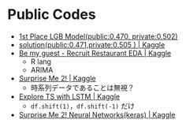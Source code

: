 # Public Codes

- [1st Place LGB Model(public:0.470, private:0.502)](https://www.kaggle.com/pureheart/1st-place-lgb-model-public-0-470-private-0-502)
- [solution(public:0.471,private:0.505 ) | Kaggle](https://www.kaggle.com/plantsgo/solution-public-0-471-private-0-505)
- [Be my guest - Recruit Restaurant EDA | Kaggle](https://www.kaggle.com/headsortails/be-my-guest-recruit-restaurant-eda)
  - R lang
  - ARIMA
- [Surprise Me 2! | Kaggle](https://www.kaggle.com/tunguz/surprise-me-2)
  - 時系列データであることは無視？
- [Explore TS with LSTM | Kaggle](https://www.kaggle.com/yekenot/explore-ts-with-lstm)
  - `df.shift(1)`，`df.shift(-1)` だけ
- [Surprise Me 2! Neural Networks(keras) | Kaggle](https://www.kaggle.com/nitinsurya/surprise-me-2-neural-networks-keras)
